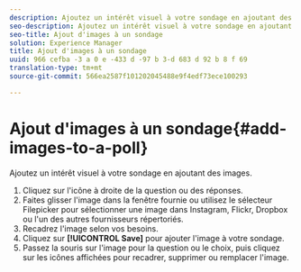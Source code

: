 ```yaml
---
description: Ajoutez un intérêt visuel à votre sondage en ajoutant des images.
seo-description: Ajoutez un intérêt visuel à votre sondage en ajoutant des images.
seo-title: Ajout d'images à un sondage
solution: Experience Manager
title: Ajout d'images à un sondage
uuid: 966 cefba -3 a 0 e -433 d -97 b 3-d 683 d 92 b 8 f 69
translation-type: tm+mt
source-git-commit: 566ea2587f101202045488e9f4edf73ece100293

---
```



# Ajout d'images à un sondage{#add-images-to-a-poll}

Ajoutez un intérêt visuel à votre sondage en ajoutant des images.

1. Cliquez sur l'icône à droite de la question ou des réponses.
1. Faites glisser l'image dans la fenêtre fournie ou utilisez le sélecteur Filepicker pour sélectionner une image dans Instagram, Flickr, Dropbox ou l'un des autres fournisseurs répertoriés.
1. Recadrez l'image selon vos besoins.
1. Cliquez sur **[!UICONTROL Save]** pour ajouter l'image à votre sondage.
1. Passez la souris sur l'image pour la question ou le choix, puis cliquez sur les icônes affichées pour recadrer, supprimer ou remplacer l'image.
